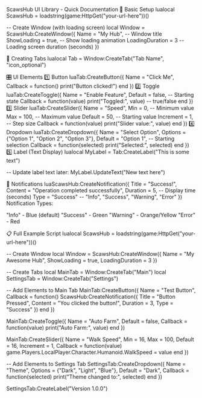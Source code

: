 ScawsHub UI Library - Quick Documentation
🚀 Basic Setup
lualocal ScawsHub = loadstring(game:HttpGet("your-url-here"))()

-- Create Window (with loading screen)
local Window = ScawsHub:CreateWindow({
    Name = "My Hub",           -- Window title
    ShowLoading = true,        -- Show loading animation
    LoadingDuration = 3        -- Loading screen duration (seconds)
})

📑 Creating Tabs
lualocal Tab = Window:CreateTab("Tab Name", "icon_optional")

🎛️ UI Elements
1️⃣ Button
luaTab:CreateButton({
    Name = "Click Me",
    Callback = function()
        print("Button clicked!")
    end
})
2️⃣ Toggle
luaTab:CreateToggle({
    Name = "Enable Feature",
    Default = false,              -- Starting state
    Callback = function(value)
        print("Toggled:", value)  -- true/false
    end
})
3️⃣ Slider
luaTab:CreateSlider({
    Name = "Speed",
    Min = 0,                      -- Minimum value
    Max = 100,                    -- Maximum value
    Default = 50,                 -- Starting value
    Increment = 1,                -- Step size
    Callback = function(value)
        print("Slider value:", value)
    end
})
4️⃣ Dropdown
luaTab:CreateDropdown({
    Name = "Select Option",
    Options = {"Option 1", "Option 2", "Option 3"},
    Default = "Option 1",         -- Starting selection
    Callback = function(selected)
        print("Selected:", selected)
    end
})
5️⃣ Label (Text Display)
lualocal MyLabel = Tab:CreateLabel("This is some text")

-- Update label text later:
MyLabel.UpdateText("New text here")

🔔 Notifications
luaScawsHub:CreateNotification({
    Title = "Success!",
    Content = "Operation completed successfully",
    Duration = 5,                 -- Display time (seconds)
    Type = "Success"              -- "Info", "Success", "Warning", "Error"
})
Notification Types:

"Info" - Blue (default)
"Success" - Green
"Warning" - Orange/Yellow
"Error" - Red


📋 Full Example Script
lualocal ScawsHub = loadstring(game:HttpGet("your-url-here"))()

-- Create Window
local Window = ScawsHub:CreateWindow({
    Name = "My Awesome Hub",
    ShowLoading = true,
    LoadingDuration = 3
})

-- Create Tabs
local MainTab = Window:CreateTab("Main")
local SettingsTab = Window:CreateTab("Settings")

-- Add Elements to Main Tab
MainTab:CreateButton({
    Name = "Test Button",
    Callback = function()
        ScawsHub:CreateNotification({
            Title = "Button Pressed",
            Content = "You clicked the button!",
            Duration = 3,
            Type = "Success"
        })
    end
})

MainTab:CreateToggle({
    Name = "Auto Farm",
    Default = false,
    Callback = function(value)
        print("Auto Farm:", value)
    end
})

MainTab:CreateSlider({
    Name = "Walk Speed",
    Min = 16,
    Max = 100,
    Default = 16,
    Increment = 1,
    Callback = function(value)
        game.Players.LocalPlayer.Character.Humanoid.WalkSpeed = value
    end
})

-- Add Elements to Settings Tab
SettingsTab:CreateDropdown({
    Name = "Theme",
    Options = {"Dark", "Light", "Blue"},
    Default = "Dark",
    Callback = function(selected)
        print("Theme changed to:", selected)
    end
})

SettingsTab:CreateLabel("Version 1.0.0")
